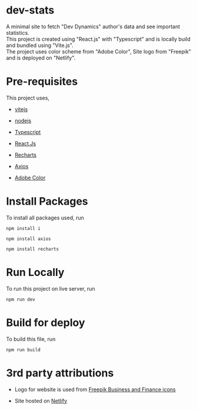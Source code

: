 # dev-stats
A minimal site to fetch "Dev Dynamics" author's data and see important statistics. 
<br/>
This project is created using "React.js" with "Typescript" and is locally build and bundled using "Vite.js".
<br/>
The project uses color scheme from "Adobe Color", Site logo from "Freepik" and is deployed on "Netlify".

# Pre-requisites

This project uses,

- [vitejs](https://vitejs.dev/)

- [nodejs](https://nodejs.org/en)

- [Typescript](https://www.typescriptlang.org/docs/)

- [React.Js](https://react.dev/learn)

- [Recharts](https://recharts.org/en-US/guide)

- [Axios](https://axios-http.com/docs/intro)

- [Adobe Color](https://color.adobe.com/Spring%202021-color-theme-17602837)

# Install Packages

To install all packages used, run

`npm install i`

`npm install axios`

`npm install recharts`

# Run Locally

To run this project on live server, run

`npm run dev`

# Build for deploy

To build this file, run

`npm run build`

# 3rd party attributions

- Logo for website is used from [Freepik Business and Finance icons](https://www.flaticon.com/free-icons/business-and-finance")

- Site hosted on [Netlify](https://www.netlify.com/)
